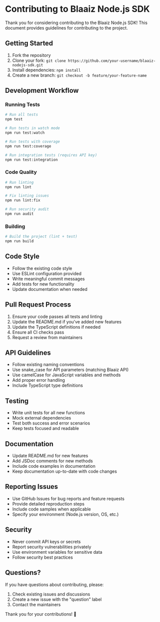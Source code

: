 # Contributing to Blaaiz Node.js SDK

Thank you for considering contributing to the Blaaiz Node.js SDK! This document provides guidelines for contributing to the project.

## Getting Started

1. Fork the repository
2. Clone your fork: `git clone https://github.com/your-username/blaaiz-nodejs-sdk.git`
3. Install dependencies: `npm install`
4. Create a new branch: `git checkout -b feature/your-feature-name`

## Development Workflow

### Running Tests

```bash
# Run all tests
npm test

# Run tests in watch mode
npm run test:watch

# Run tests with coverage
npm run test:coverage

# Run integration tests (requires API key)
npm run test:integration
```

### Code Quality

```bash
# Run linting
npm run lint

# Fix linting issues
npm run lint:fix

# Run security audit
npm run audit
```

### Building

```bash
# Build the project (lint + test)
npm run build
```

## Code Style

- Follow the existing code style
- Use ESLint configuration provided
- Write meaningful commit messages
- Add tests for new functionality
- Update documentation when needed

## Pull Request Process

1. Ensure your code passes all tests and linting
2. Update the README.md if you've added new features
3. Update the TypeScript definitions if needed
4. Ensure all CI checks pass
5. Request a review from maintainers

## API Guidelines

- Follow existing naming conventions
- Use snake_case for API parameters (matching Blaaiz API)
- Use camelCase for JavaScript variables and methods
- Add proper error handling
- Include TypeScript type definitions

## Testing

- Write unit tests for all new functions
- Mock external dependencies
- Test both success and error scenarios
- Keep tests focused and readable

## Documentation

- Update README.md for new features
- Add JSDoc comments for new methods
- Include code examples in documentation
- Keep documentation up-to-date with code changes

## Reporting Issues

- Use GitHub Issues for bug reports and feature requests
- Provide detailed reproduction steps
- Include code samples when applicable
- Specify your environment (Node.js version, OS, etc.)

## Security

- Never commit API keys or secrets
- Report security vulnerabilities privately
- Use environment variables for sensitive data
- Follow security best practices

## Questions?

If you have questions about contributing, please:
1. Check existing issues and discussions
2. Create a new issue with the "question" label
3. Contact the maintainers

Thank you for your contributions! 🚀